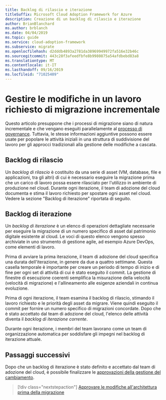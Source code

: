 ```yaml
---
title: Backlog di rilascio e iterazione
titleSuffix: Microsoft Cloud Adoption Framework for Azure
description: Creazione di un backlog di rilascio e iterazione
author: BrianBlanchard
ms.author: brblanch
ms.date: 04/04/2019
ms.topic: guide
ms.service: cloud-adoption-framework
ms.subservice: migrate
ms.openlocfilehash: d2dddb4893a2781da38969949972fa516e32b46c
ms.sourcegitcommit: 443c28f3afeedfbfe8b9980875a54afdbebd83a8
ms.translationtype: MT
ms.contentlocale: it-IT
ms.lasthandoff: 09/16/2019
ms.locfileid: "71025409"
---
```

# <a name="manage-change-in-an-incremental-migration-effort"></a>Gestire le modifiche in un lavoro richiesto di migrazione incrementale

Questo articolo presuppone che i processi di migrazione siano di natura incrementale e che vengano eseguiti parallelamente al [processo di governance](../../../govern/index.md). Tuttavia, le stesse informazioni aggiuntive possono essere usate per popolare le attività iniziali in una struttura di suddivisione del lavoro per gli approcci tradizionali alla gestione delle modifiche a cascata.

## <a name="release-backlog"></a>Backlog di rilascio

Un *backlog di rilascio* è costituito da una serie di asset (VM, database, file e applicazioni, tra gli altri) di cui è necessario eseguire la migrazione prima che un carico di lavoro possa essere rilasciato per l'utilizzo in ambiente di produzione nel cloud. Durante ogni iterazione, il team di adozione del cloud documenta e stima il lavoro richiesto per spostare ogni asset nel cloud. Vedere la sezione "Backlog di iterazione" riportata di seguito.

## <a name="iteration-backlog"></a>Backlog di iterazione

Un *backlog di iterazione* è un elenco di operazioni dettagliate necessarie per eseguire la migrazione di un numero specifico di asset dal patrimonio digitale esistente al cloud. Le voci di questo elenco vengono spesso archiviate in uno strumento di gestione agile, ad esempio Azure DevOps, come elementi di lavoro.

Prima di avviare la prima iterazione, il team di adozione del cloud specifica una durata dell'iterazione, in genere da due a quattro settimane. Questa casella temporale è importante per creare un periodo di tempo di inizio e di fine per ogni set di attività di cui è stato eseguito il commit. La gestione di finestre di esecuzione coerenti semplifica la misurazione della velocità (velocità di migrazione) e l'allineamento alle esigenze aziendali in continua evoluzione.

Prima di ogni iterazione, il team esamina il backlog di rilascio, stimando il lavoro richiesto e le priorità degli asset da migrare. Viene quindi eseguito il commit per fornire un numero specifico di migrazioni concordate. Dopo che è stato accettato dal team di adozione del cloud, l'elenco delle attività diventa il *backlog di iterazione corrente*.

Durante ogni iterazione, i membri del team lavorano come un team di organizzazione automatica per soddisfare gli impegni nel backlog di iterazione attuale.

## <a name="next-steps"></a>Passaggi successivi

Dopo che un backlog di iterazione è stato definito e accettato dal team di adozione del cloud, è possibile finalizzare le [approvazioni della gestione del cambiamento](./approve.md).

> [!div class="nextstepaction"]
> [Approvare le modifiche all'architettura prima della migrazione](./approve.md)
